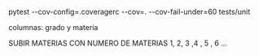 pytest --cov-config=.coveragerc --cov=. --cov-fail-under=60 tests/unit


columnas: grado y materia

SUBIR MATERIAS CON NUMERO DE MATERIAS 1, 2, 3 ,4 , 5 , 6 ...